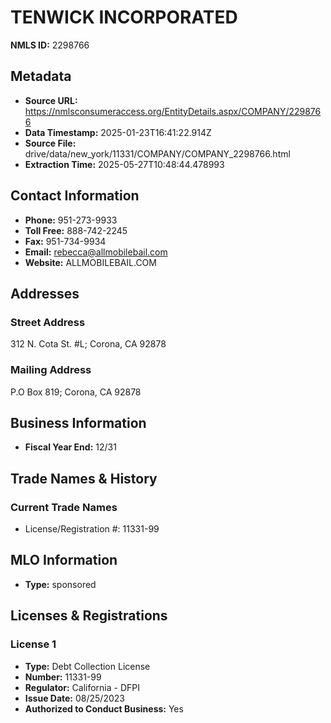 # TENWICK INCORPORATED

**NMLS ID:** 2298766

## Metadata
- **Source URL:** https://nmlsconsumeraccess.org/EntityDetails.aspx/COMPANY/2298766
- **Data Timestamp:** 2025-01-23T16:41:22.914Z
- **Source File:** drive/data/new_york/11331/COMPANY/COMPANY_2298766.html
- **Extraction Time:** 2025-05-27T10:48:44.478993

## Contact Information
- **Phone:** 951-273-9933
- **Toll Free:** 888-742-2245
- **Fax:** 951-734-9934
- **Email:** rebecca@allmobilebail.com
- **Website:** ALLMOBILEBAIL.COM

## Addresses
### Street Address
312 N. Cota St. #L; Corona, CA 92878

### Mailing Address
P.O Box 819; Corona, CA 92878

## Business Information
- **Fiscal Year End:** 12/31

## Trade Names & History
### Current Trade Names
- License/Registration #: 11331-99

## MLO Information
- **Type:** sponsored

## Licenses & Registrations

### License 1
- **Type:** Debt Collection License
- **Number:** 11331-99
- **Regulator:** California - DFPI
- **Issue Date:** 08/25/2023
- **Authorized to Conduct Business:** Yes
